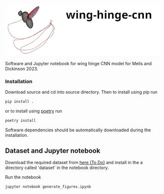 
![header](images/wing_hinge_cnn_header.png)

Software and Jupyter notebook for wing hinge CNN model for Melis and Dickinson
2023. 

### Installation
Download source and cd into source directory. Then to install using pip run 

```bash
pip install .
```

or to install using [poetry](https://python-poetry.org/) run

```bash
poetry install
```

Software dependencies should be automatically downloaded during the
installation. 

## Dataset and Jupyter notebook 

Download the required dataset from [here (To Do)](http://www.google.com) and
install in the a directory called 'dataset' in the notebook directory. 

Run the notebook
```bash
jupyter notebook generate_figures.ipynb
```
